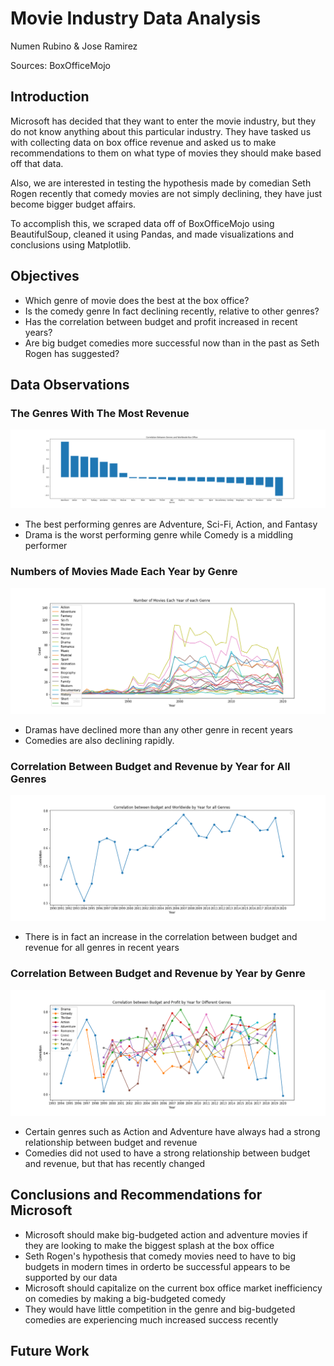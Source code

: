 # Movie Industry Data Analysis

Numen Rubino & Jose Ramirez

Sources: BoxOfficeMojo

## Introduction

Microsoft has decided that they want to enter the movie industry, but they do not know anything about this particular industry. They have tasked us with collecting data on box office revenue and asked us to make recommendations to them on what type of movies they should make based off that data.

Also, we are interested in testing the hypothesis made by comedian Seth Rogen recently that comedy movies are not simply declining, they have just become bigger budget affairs.

To accomplish this, we scraped data off of BoxOfficeMojo using BeautifulSoup, cleaned it using Pandas, and made visualizations and conclusions using Matplotlib.

## Objectives

* Which genre of movie does the best at the box office?
* Is the comedy genre In fact declining recently, relative to other genres?
* Has the correlation between budget and profit increased in recent years?
* Are big budget comedies more successful now than in the past as Seth Rogen has suggested?



## Data Observations

### The Genres With The Most Revenue

![Genres With Most Revenue](https://raw.githubusercontent.com/Mycotic/movie-data-project/master/figures/new-genres-box-office.png)

* The best performing genres are Adventure, Sci-Fi, Action, and Fantasy
* Drama is the worst performing genre while Comedy is a middling performer

### Numbers of Movies Made Each Year by Genre

![Number of Movies Made Each Year By Genre](https://raw.githubusercontent.com/Mycotic/movie-data-project/master/figures/all-genres.png)

* Dramas have declined more than any other genre in recent years
* Comedies are also declining rapidly.

### Correlation Between Budget and Revenue by Year for All Genres

![Correlation Between Budget and Profit](https://raw.githubusercontent.com/Mycotic/movie-data-project/master/figures/%5B'year'%2C%20'worldwide'%5D.png)

* There is in fact an increase in the correlation between budget and revenue for all genres in recent years

### Correlation Between Budget and Revenue by Year by Genre

![Correlation Between Budget and Profit By Genre](https://raw.githubusercontent.com/Mycotic/movie-data-project/master/figures/%5B'Drama'%2C%20'Comedy'%2C%20'Thriller'%2C%20'Action'%2C%20'Adventure'%2C%20'Romance'%2C%20'Crime'%2C%20'Fantasy'%2C%20'Family'%2C%20'Sci-Fi'%2C%20'profit'%5D.png)

* Certain genres such as Action and Adventure have always had a strong relationship between budget and revenue
* Comedies did not used to have a strong relationship between budget and revenue, but that has recently changed

## Conclusions and Recommendations for Microsoft

* Microsoft should make big-budgeted action and adventure movies if they are looking to make the biggest splash at the box office
* Seth Rogen's hypothesis that comedy movies need to have to big budgets in modern times in orderto be successful appears to be supported by our data
* Microsoft should capitalize on the current box office market inefficiency on comedies by making a big-budgeted comedy
* They would have little competition in the genre and big-budgeted comedies are experiencing much increased success recently

## Future Work























